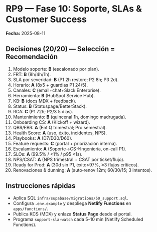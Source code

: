 
# RP9 — Fase 10: Soporte, SLAs & Customer Success

**Fecha:** 2025-08-11

## Decisiones (20/20) — Selección = Recomendación
1) Modelo soporte: **B** (escalonado por plan).  
2) FRT: **B** (8h/4h/1h).  
3) SLA por severidad: **B** (P1 2h restore; P2 8h; P3 2d).  
4) Horario: **A** (8x5 + guardias P1 24/5).  
5) Canales: **C** (email+chat+Slack Enterprise).  
6) Herramienta: **B** (HubSpot Service Hub).  
7) KB: **B** (docs MDX + feedback).  
8) Status: **B** (Statuspage/BetterStack).  
9) RCA: **C** (P1 72h; P2/3 5 días).  
10) Mantenimiento: **B** (quincenal 1h, domingo madrugada).  
11) Onboarding CS: **A** (Kickoff + wizard).  
12) QBR/EBR: **A** (Ent Q trimestral; Pro semestral).  
13) Health Score: **A** (uso, éxito, incidentes, NPS).  
14) Playbooks: **A** (D7/D30/D60).  
15) Feature requests: **C** (portal + priorización interna).  
16) Escalamiento: **A** (Soporte→CS→Ingeniería, on-call P1).  
17) SLOs: **A** (99.5% / <1% / p95 <1s).  
18) NPS/CSAT: **A** (NPS trimestral + CSAT por ticket/flujo).  
19) Ready for Prod: **A** (30d sin P1, éxito>97%, ≥3 flujos críticos).  
20) Renovaciones & dunning: **A** (auto‑renov 12m; 60/30/15; 3 intentos).

## Instrucciones rápidas
- Aplica SQL `infra/supabase/migrations/50_support.sql`.
- Configura `.env.example` y despliega **Netlify Functions** en `apps/functions/`.
- Publica KCS (MDX) y enlaza **Status Page** desde el portal.
- Programa `support-sla-watch` cada 5–10 min (Netlify Scheduled Functions).
